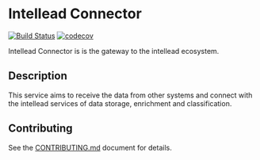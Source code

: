 # Intellead Connector

[![Build Status](https://travis-ci.org/intellead/intellead-connector.svg?branch=master)](https://travis-ci.org/intellead/intellead-connector)
[![codecov](https://codecov.io/gh/intellead/intellead-connector/branch/master/graph/badge.svg)](https://codecov.io/gh/intellead/intellead-connector)

Intellead Connector is is the gateway to the intellead ecosystem.

## Description

This service aims to receive the data from other systems and connect with the intellead services of data storage, enrichment and classification.

## Contributing

See the [CONTRIBUTING.md](./CONTRIBUTING.md) document for details.
